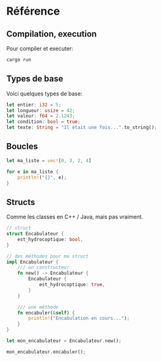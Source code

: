 # Référence

## Compilation, execution

Pour compiler et executer:
```bash
cargo run
```

## Types de base

Voici quelques types de base:

```rust
let entier: i32 = 5;
let longueur: usize = 42;
let valeur: f64 = 2.1243;
let condition: bool = true;
let texte: String = "Il était une fois...".to_string();
```

## Boucles

```rust
let ma_liste = vec![0, 3, 2, 4]

for e in ma_liste {
    println!("{}", e);
}
```

## Structs

Comme les classes en C++ / Java, mais pas vraiment.

```rust
// struct
struct Encabulateur {
    est_hydrocoptique: bool,
}

// des méthodes pour ma struct
impl Encabulateur {
    /// un constructeur
    fn new() -> Encabulateur {
        Encabulateur {
            est_hydrocoptique: true,
        }
    }

    /// une méthode
    fn encabuler(&self) {
        println!("Encabulation en cours...");
    }
}

let mon_encabulateur = Encabulateur.new();

mon_encabulateur.encabuler();
```